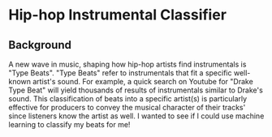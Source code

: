 # Hip-hop Instrumental Classifier

## Background

A new wave in music, shaping how hip-hop artists find instrumentals is "Type Beats". "Type Beats" refer to instrumentals that fit a specific 
well-known artist's sound. For example, a quick search on Youtube for "Drake Type Beat" will yield thousands of results of instrumentals similar to Drake's sound. This classification of beats into a specific artist(s) is particularly effective for producers to convey the musical character of their tracks' since listeners know the artist as well. I wanted to see if I could use machine learning to classify my beats for me!

